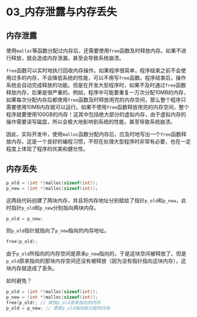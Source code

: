 # 03_内存泄露与内存丢失

## 内存泄露

使用`malloc`等函数分配过内存后，还需要使用`free`函数及时释放内存。如果不进行释放，就会造成内存泄漏，甚至会导致系统崩溃。

`free`函数可以实时地执行回收内存操作。如果程序很简单，程序结束之前不会使用过多的内存，不会降低系统的性能，可以不用写`free`函数。程序结束后，操作系统会自动完成释放的功能。但是在开发大型程序时，如果不及时通过`free`函数释放内存，后果是很严重的。例如，程序中可能要重复一万次分配10MB的内存，如果每次分配内存后都使用`free`函数及时释放用完的内存空间，那么整个程序只需要使用10MB内存就可以运行。如果不使用`free`函数释放用完的内存空间，整个程序就要使用100GB的内存！这其中包括绝大部分的虚拟内存，由于虚拟内存的操作需要读写磁盘，所以会极大地影响到系统的性能，甚至导致系统崩溃。

因此，实际开发中，使用`malloc`函数分配内存后，应及时地写出一个`free`函数释放内存。这是一个良好的编程习惯，不但在处理大型程序时非常有必要，也在一定程度上体现了程序的优美和健壮性。

## 内存丢失

```c
p_old = (int *)malloc(sizeof(int));
p_new = (int *)malloc(sizeof(int));
```

这两段代码创建了两块内存，并且将内存地址分别赋给了指针`p_old`和`p_new`，此时指针`p_old`和`p_new`分别指向两块内存。

```c
p_old = p_new;
```

则`p_old`指针就指向了`p_new`指向的内存地址。

```c
free(p_old);
```

由于`p_old`所指向的内存空间是原来`p_new`指向的，于是这块空间被释放了。但是`p_old`原来指向的那块内存空间还没有被释放（因为没有指针指向这块内存），这块内存就造成了丢失。

如何避免？

```c
p_old = (int *)malloc(sizeof(int));
p_new = (int *)malloc(sizeof(int));
free(p_old); // 释放p_old原来指向的内存
p_old = p_new; // 更新p_old指向新分配的内存
```

